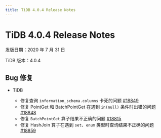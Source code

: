 ```yaml
---
title: TiDB 4.0.4 Release Notes
---
```


# TiDB 4.0.4 Release Notes

发版日期：2020 年 7 月 31 日

TiDB 版本：4.0.4

## Bug 修复

+ TiDB

    - 修复查询 `information_schema.columns` 卡死的问题 [#18849](https://github.com/pingcap/tidb/pull/18849)
    - 修复 PointGet 和 BatchPointGet 在遇到 `in(null)` 条件时出错的问题 [#18848](https://github.com/pingcap/tidb/pull/18848)
    - 修复 `BatchPointGet` 算子结果不正确的问题 [#18815](https://github.com/pingcap/tidb/pull/18815)
    - 修复 HashJoin 算子在遇到 `set`、`enum` 类型时查询结果不正确的问题 [#18859](https://github.com/pingcap/tidb/pull/18859)
